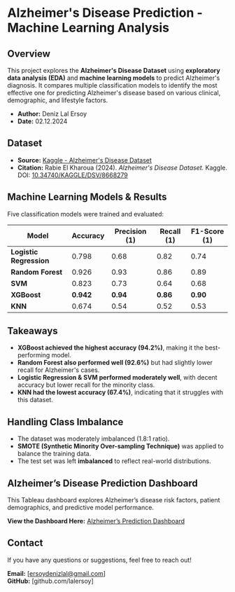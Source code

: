 # Alzheimer's Disease Prediction - Machine Learning Analysis

## Overview
This project explores the **Alzheimer's Disease Dataset** using **exploratory data analysis (EDA)** and **machine learning models** to predict Alzheimer's diagnosis. It compares multiple classification models to identify the most effective one for predicting Alzheimer's disease based on various clinical, demographic, and lifestyle factors.

- **Author:** Deniz Lal Ersoy  
- **Date:** 02.12.2024  

## **Dataset**
- **Source:** [Kaggle - Alzheimer's Disease Dataset](https://www.kaggle.com/dsv/8668279)
- **Citation:** Rabie El Kharoua (2024). *Alzheimer's Disease Dataset.* Kaggle. DOI: [10.34740/KAGGLE/DSV/8668279](https://www.kaggle.com/dsv/8668279)

## **Machine Learning Models & Results**
Five classification models were trained and evaluated:

| Model                 | Accuracy  | Precision (1) | Recall (1) | F1-Score (1) |
|----------------------|-----------|--------------|-----------|-------------|
| **Logistic Regression** | 0.798 | 0.68 | 0.82 | 0.74 |
| **Random Forest**      | 0.926 | 0.93 | 0.86 | 0.89 |
| **SVM**               | 0.823 | 0.73 | 0.64 | 0.68 |
| **XGBoost**           | **0.942** | **0.94** | **0.86** | **0.90** |
| **KNN**               | 0.674 | 0.54 | 0.52 | 0.53 |

## **Takeaways**
- **XGBoost achieved the highest accuracy (94.2%)**, making it the best-performing model.
- **Random Forest also performed well (92.6%)** but had slightly lower recall for Alzheimer's cases.
- **Logistic Regression & SVM performed moderately well**, with decent accuracy but lower recall for the minority class.
- **KNN had the lowest accuracy (67.4%)**, indicating that it struggles with this dataset.

## **Handling Class Imbalance**
- The dataset was moderately imbalanced (1.8:1 ratio).
- **SMOTE (Synthetic Minority Over-sampling Technique)** was applied to balance the training data.
- The test set was left **imbalanced** to reflect real-world distributions.

## Alzheimer’s Disease Prediction Dashboard
This Tableau dashboard explores Alzheimer’s disease risk factors, patient demographics, and predictive model performance.

 **View the Dashboard Here:** [Alzheimer’s Prediction Dashboard](https://public.tableau.com/views/alzheimers-prediction/Dashboard1?:language=en-GB&:sid=&:redirect=auth&:display_count=n&:origin=viz_share_link)


## **Contact**
If you have any questions or suggestions, feel free to reach out!

 **Email:** [ersoydenizlal@gmail.com]  
 **GitHub:** [github.com/lalersoy]

